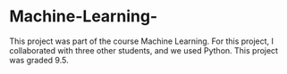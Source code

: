 # Machine-Learning-

This project was part of the course Machine Learning. For this project, I collaborated with three other students, and we used Python. This project was graded 9.5.
